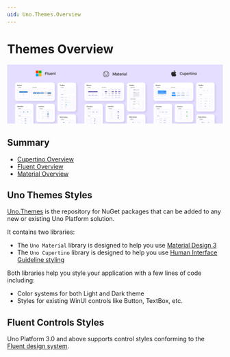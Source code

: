 ```yaml
---
uid: Uno.Themes.Overview
---
```


# Themes Overview

<p align="center">
  <img src="assets/themes-design-systems.png" alt="Themes design systems" />
</p>

## Summary

- [Cupertino Overview](xref:Uno.Themes.Cupertino.GetStarted)
- [Fluent Overview](xref:Uno.Themes.Fluent.GetStarted)
- [Material Overview](xref:Uno.Themes.Material.GetStarted)

## Uno Themes Styles

[Uno.Themes](https://github.com/unoplatform/Uno.Themes) is the repository for NuGet packages that can be added to any new or existing Uno Platform solution.

It contains two libraries:

- The `Uno Material` library is designed to help you use [Material Design 3](https://m3.material.io/)
- The `Uno Cupertino` library is designed to help you use [Human Interface Guideline styling](https://developer.apple.com/design/human-interface-guidelines)

Both libraries help you style your application with a few lines of code including:

- Color systems for both Light and Dark theme
- Styles for existing WinUI controls like Button, TextBox, etc.

## Fluent Controls Styles

Uno Platform 3.0 and above supports control styles conforming to the [Fluent design system](https://www.microsoft.com/design/fluent).
